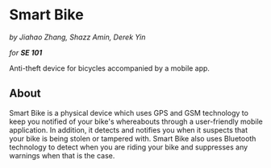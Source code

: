 Smart Bike
=========

*by Jiahao Zhang, Shazz Amin, Derek Yin*

*for **SE 101***

Anti-theft device for bicycles accompanied by a mobile app.

## About
Smart Bike is a physical device which uses GPS and GSM technology to keep you notified of your bike's whereabouts through a user-friendly mobile application. In addition, it detects and notifies you when it suspects that your bike is being stolen or tampered with. Smart Bike also uses Bluetooth technology to detect when you are riding your bike and suppresses any warnings when that is the case.
